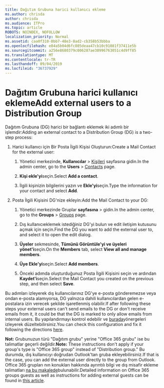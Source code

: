 ```yaml
---
title: Dağıtım Grubuna harici kullanıcı ekleme
ms.author: chrisda
author: chrisda
ms.audience: ITPro
ms.topic: article
ROBOTS: NOINDEX, NOFOLLOW
localization_priority: Normal
ms.assetid: caa0f310-0bb7-48e3-8ad2-cb358b53bbba
ms.openlocfilehash: e84a5b04d6fc805deaa47cb10c91081f37411e5b
ms.sourcegitcommit: a256e8680379c006287ae30996763051c4d9ff85
ms.translationtype: MT
ms.contentlocale: tr-TR
ms.lasthandoff: 09/04/2019
ms.locfileid: "36737929"
---
```

# <a name="add-external-users-to-a-distribution-group"></a><span data-ttu-id="c726a-102">Dağıtım Grubuna harici kullanıcı ekleme</span><span class="sxs-lookup"><span data-stu-id="c726a-102">Add external users to a Distribution Group</span></span>

<span data-ttu-id="c726a-103">Dağıtım Grubuna (DG) harici bir bağlantı eklemek iki adımlı bir işlemdir:</span><span class="sxs-lookup"><span data-stu-id="c726a-103">Adding an external contact to a Distribution Group (DG) is a two-step process:</span></span>
  
1. <span data-ttu-id="c726a-104">Harici kullanıcı için Bir Posta İlgili Kişisi Oluşturun:</span><span class="sxs-lookup"><span data-stu-id="c726a-104">Create a Mail Contact for the external user:</span></span>
    
    1. <span data-ttu-id="c726a-105">Yönetici merkezinde, **Kullanıcılar** > [Kişileri](https://admin.microsoft.com/adminportal/home#/Contact) sayfasına gidin.</span><span class="sxs-lookup"><span data-stu-id="c726a-105">In the admin center, go to the **Users** > [Contacts](https://admin.microsoft.com/adminportal/home#/Contact) page.</span></span> 
    
    2. <span data-ttu-id="c726a-106">**Kişi ekle'yi**seçin.</span><span class="sxs-lookup"><span data-stu-id="c726a-106">Select **Add a contact**.</span></span>
    
    3. <span data-ttu-id="c726a-107">İlgili kişinizin bilgilerini yazın ve **Ekle'yi**seçin.</span><span class="sxs-lookup"><span data-stu-id="c726a-107">Type the information for your contact and select **Add**.</span></span>
    
2. <span data-ttu-id="c726a-108">Posta İlgili Kişisini DG'nize ekleyin:</span><span class="sxs-lookup"><span data-stu-id="c726a-108">Add the Mail Contact to your DG:</span></span>
    
    1. <span data-ttu-id="c726a-109">Yönetici merkezinde Gruplar **sayfasına** > [](https://admin.microsoft.com/adminportal/home#/groups) gidin.</span><span class="sxs-lookup"><span data-stu-id="c726a-109">In the admin center, go to the **Groups** > [Groups](https://admin.microsoft.com/adminportal/home#/groups) page.</span></span> 
    
    2. <span data-ttu-id="c726a-110">Dış kullanıcıeklemek istediğiniz DG'yi bulun ve edit iletişim kutusunu açmak için seçin.</span><span class="sxs-lookup"><span data-stu-id="c726a-110">Find the DG you want to add the external user to, and select it to open the edit dialog.</span></span>
    
    3. <span data-ttu-id="c726a-111">**Üyeler** sekmesinde, **Tümünü Görüntüle'yi ve üyeleri yönet'i**seçin.</span><span class="sxs-lookup"><span data-stu-id="c726a-111">On the **Members** tab, select **View all and manage members**.</span></span> 
    
    4. <span data-ttu-id="c726a-112">**Üye Ekle'yi**seçin.</span><span class="sxs-lookup"><span data-stu-id="c726a-112">Select **Add members**.</span></span>
    
    5. <span data-ttu-id="c726a-113">Önceki adımda oluşturduğunuz Posta İlgili Kişisini seçin ve ardından **Kaydet'i**seçin.</span><span class="sxs-lookup"><span data-stu-id="c726a-113">Select the Mail Contact you created on the previous step, and then select **Save**.</span></span>
    
<span data-ttu-id="c726a-114">Bu adımları izleyerek dış kullanıcılarınız DG'ye e-posta gönderemezse veya ondan e-posta alamıyorsa, DG yalnızca dahili kullanıcılardan gelen e-postalara izin verecek şekilde işaretlenmiş olabilir.</span><span class="sxs-lookup"><span data-stu-id="c726a-114">If after following these steps your external users can't send emails to the DG or don't receive emails from it, it could be that the DG is marked to only allow emails from internal users.</span></span> <span data-ttu-id="c726a-115">Bu yapılandırmayı kontrol edebilir ve [burada](https://docs.microsoft.com/exchange/mail-flow-best-practices/non-delivery-reports-in-exchange-online/fix-error-code-5-7-133-in-exchange-online)yönergeleri izleyerek düzeltebilirsiniz.</span><span class="sxs-lookup"><span data-stu-id="c726a-115">You can check this configuration and fix it following the directions [here](https://docs.microsoft.com/exchange/mail-flow-best-practices/non-delivery-reports-in-exchange-online/fix-error-code-5-7-133-in-exchange-online).</span></span>
  
 <span data-ttu-id="c726a-116">**Not:** Grubunuzun türü "Dağıtım grubu" yerine "Office 365 grubu" ise bu talimatlar geçerli değildir.</span><span class="sxs-lookup"><span data-stu-id="c726a-116">**Note:** These instructions don't apply if your group's type is "Office 365 group" instead of "Distribution group."</span></span> <span data-ttu-id="c726a-117">Bu durumda, dış kullanıcıyı doğrudan Outlook'tan gruba ekleyebilirsiniz.</span><span class="sxs-lookup"><span data-stu-id="c726a-117">If that is the case, you can add the external user directly to the group from Outlook.</span></span> <span data-ttu-id="c726a-118">Office 365 grupları nın konukları hakkında ayrıntılı bilgi ve dış misafir ekleme talimatları [na bu makalede](https://support.office.com/article/Guest-access-in-Office-365-Groups-bfc7a840-868f-4fd6-a390-f347bf51aff6.aspx)bulunabilir.</span><span class="sxs-lookup"><span data-stu-id="c726a-118">Detailed information on Office 365 groups guests as well as instructions for adding external guests can be found in [this article](https://support.office.com/article/Guest-access-in-Office-365-Groups-bfc7a840-868f-4fd6-a390-f347bf51aff6.aspx).</span></span>
  
